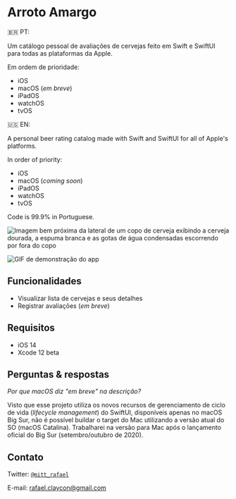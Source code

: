 # Arroto Amargo

🇧🇷 PT:

Um catálogo pessoal de avaliações de cervejas feito em Swift e SwiftUI para todas as plataformas da Apple.

Em ordem de prioridade:

- iOS
- macOS (*em breve*)
- iPadOS
- watchOS
- tvOS

🇺🇸 EN:

A personal beer rating catalog made with Swift and SwiftUI for all of Apple's platforms.

In order of priority:

- iOS
- macOS (*coming soon*)
- iPadOS
- watchOS
- tvOS

Code is 99.9% in Portuguese.

![Imagem bem próxima da lateral de um copo de cerveja exibindo a cerveja dourada, a espuma branca e as gotas de água condensadas escorrendo por fora do copo](Imagens/timothy-dykes-Lq1rOaigDoY-unsplash.jpg)

![GIF de demonstração do app](Imagens/app_demo.gif)

## Funcionalidades

- Visualizar lista de cervejas e seus detalhes
- Registrar avaliações (*em breve*)

## Requisitos

- iOS 14
- Xcode 12 beta

## Perguntas & respostas

*Por que macOS diz "em breve" na descrição?*

Visto que esse projeto utiliza os novos recursos de gerenciamento de ciclo de vida (*lifecycle management*) do SwiftUI, disponíveis apenas no macOS Big Sur, não é possível buildar o target do Mac utilizando a versão atual do SO (macOS Catalina). Trabalharei na versão para Mac após o lançamento oficial do Big Sur (setembro/outubro de 2020).

## Contato

Twitter: <a href="http://twitter.com/mitt_rafael" target="_blank">`@mitt_rafael`</a>

E-mail: rafael.claycon@gmail.com
